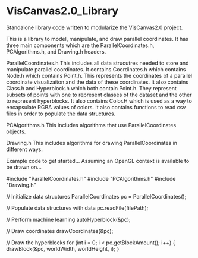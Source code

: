 # VisCanvas2.0_Library

Standalone library code written to modularize the VisCanvas2.0 project.

This is a library to model, manipulate, and draw parallel coordinates.
It has three main components which are the ParallelCoordinates.h, PCAlgorithms.h, and Drawing.h headers.

ParallelCoordinates.h
This includes all data strucutres needed to store and manipulate parallel coordinates.
It contains Coordinates.h which contains Node.h which contains Point.h.
This represents the coordinates of a parallel coordinate visualizaiton and the data of these coordinates.
It also contains Class.h and Hyperblock.h which both contain Point.h.
They represent subsets of points with one to represent classes of the dataset and the other to represent hyperblocks.
It also contains Color.H which is used as a way to encapsulate RGBA values of colors.
It also contains functions to read csv files in order to populate the data structures. 

PCAlgorithms.h
This includes algorithms that use ParallelCoordinates objects.

Drawing.h
This includes algorithms for drawing ParallelCoordinates in different ways.

Example code to get started... 
Assuming an OpenGL context is available to be drawn on...

#include "ParallelCoordinates.h"
#include "PCAlgorithms.h"
#include "Drawing.h"

// Initialize data structures
ParallelCoordinates pc = ParallelCoordinates();

// Populate data structures with data
pc.readFile(filePath);

// Perform machine learning
autoHyperblock(&pc);

// Draw coordinates
drawCoordinates(&pc);

// Draw the hyperblocks
for (int i = 0; i < pc.getBlockAmount(); i++)
{
    drawBlock(&pc, worldWidth, worldHeight, i);
}
